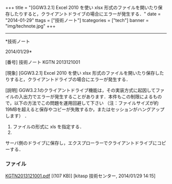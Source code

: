 ﻿+++
title = "[GGW3.2.1] Excel 2010 を使い xlsx 形式のファイルを開いたり保存したりすると，クライアントドライブの場合にエラーが発生する．"
date = "2014-01-29"
ttags = ["技術ノート"]
tcategories = ["tech"]
banner = "img/technote.jpg"
+++

-----------------------------------------------------------------------------------------------------------------------------

*技術ノート

2014/01/29*


[番号]
技術ノート KGTN 2013121001

[現象]
[GGW3.2.1] Excel 2010 を使い xlsx
形式のファイルを開いたり保存したりすると，クライアントドライブの場合にエラーが発生する．

[説明]
GGW3.2.1のクライアントドライブ機能は，その実装方式に起因してファイルの入出力でエラーが発生することがあります．本件もこの制限によるもので，以下の方法でこの問題を運用回避して下さい
（注：ファイルサイズが約19MBを超えると保存やコピーが失敗するか，またはセッションがハングアップします）
．

1) ファイルの形式に xls を指定する．
2)
サーバ側のドライブに保存し，エクスプローラーでクライアントドライブにコピーする．


### ファイル

 
 


[KGTN2013121001.pdf](http://techreport.kitasp.net/attachments/download/1451/KGTN2013121001.pdf)
 [(107 KB)] [kitasp 技術センター, 2014/01/29
14:15]


 


 

